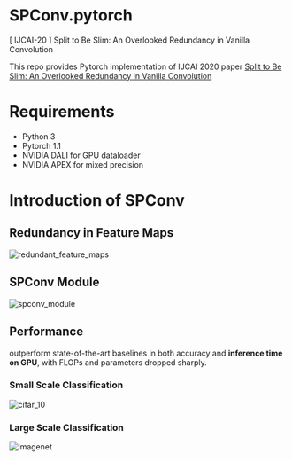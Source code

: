# SPConv.pytorch
[ IJCAI-20 ] Split to Be Slim: An Overlooked Redundancy in Vanilla Convolution

This repo provides Pytorch implementation of IJCAI 2020 paper [Split to Be Slim: An Overlooked Redundancy in Vanilla Convolution](https://arxiv.org/abs/2006.12085)

# Requirements
- Python 3
- Pytorch 1.1
- NVIDIA DALI for GPU dataloader 
- NVIDIA APEX for mixed precision

# Introduction of SPConv
## Redundancy in Feature Maps

![redundant_feature_maps](https://github.com/qiulinzhang/SPConv.pytorch/blob/master/images/redundant_feature_maps.png)

## SPConv Module

![spconv_module](https://github.com/qiulinzhang/SPConv.pytorch/blob/master/images/spconv_module.png)

## Performance
outperform state-of-the-art baselines in both accuracy and **inference time on GPU**, with FLOPs and parameters dropped sharply.
### Small Scale Classification
![cifar_10](https://github.com/qiulinzhang/SPConv.pytorch/blob/master/images/cifar_10.png)
### Large Scale Classification
![imagenet](https://github.com/qiulinzhang/SPConv.pytorch/blob/master/images/imagenet.png)
